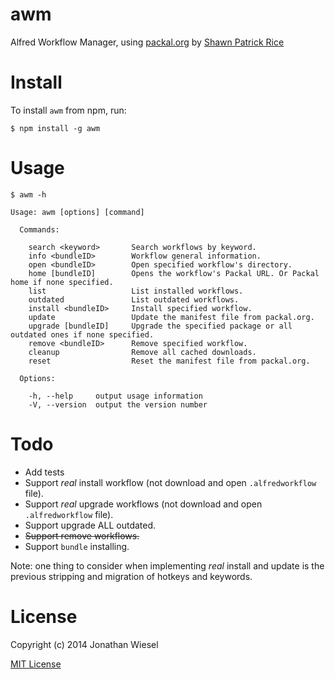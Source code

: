awm
=============

Alfred Workflow Manager, using [packal.org](http://packal.org) by [Shawn Patrick Rice](https://github.com/shawnrice)

# Install

To install `awm` from npm, run:

```
$ npm install -g awm
```

# Usage

```
$ awm -h

Usage: awm [options] [command]

  Commands:

    search <keyword>       Search workflows by keyword.
    info <bundleID>        Workflow general information.
    open <bundleID>        Open specified workflow's directory.
    home [bundleID]        Opens the workflow's Packal URL. Or Packal home if none specified.
    list                   List installed workflows.
    outdated               List outdated workflows.
    install <bundleID>     Install specified workflow.
    update                 Update the manifest file from packal.org.
    upgrade [bundleID]     Upgrade the specified package or all outdated ones if none specified.
    remove <bundleID>      Remove specified workflow.
    cleanup                Remove all cached downloads.
    reset                  Reset the manifest file from packal.org.

  Options:

    -h, --help     output usage information
    -V, --version  output the version number
```

# Todo

* Add tests
* Support *real* install workflow (not download and open `.alfredworkflow` file).
* Support *real* upgrade workflows (not download and open `.alfredworkflow` file).
* Support upgrade ALL outdated.
* ~~Support remove workflows.~~
* Support `bundle` installing.

Note: one thing to consider when implementing *real* install and update is the previous stripping and migration of hotkeys and keywords.

# License

Copyright (c) 2014 Jonathan Wiesel

[MIT License](http://jonathanwiesel.mit-license.org/)
